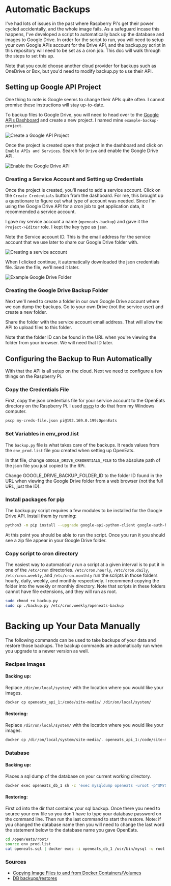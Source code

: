 # Automatic Backups

I've had lots of issues in the past where Raspberry Pi's get their power cycled accidentally, and the whole image fails.
As a safeguard incase this happens, I've developed a script to automatically back up the database and images to Google Drive.
In order for the script to run, you will need to setup your own Google APIs account for the Drive API, and the backup.py script
in this repository will need to be set as a cron job.  This doc will walk through the steps to set this up.

Note that you could choose another cloud provider for backups such as OneDrive or Box, but you'd need to modify backup.py to use their API.

## Setting up Google API Project

One thing to note is Google seems to change their APIs quite often.  I cannot promise these instructions will stay up-to-date.

To backup files to Google Drive, you will need to head over to the [Google APIs Dashboard](https://console.developers.google.com/)
and create a new project.  I named mine `example-backup-project`.

![Create a Google API Project](images/create-google-api-project.png)

Once the project is created open that project in the dashboard and click on `Enable APIs and Services`.  Search for `Drive` and enable the Google Drive API.

![Enable the Google Drive API](images/enable-drive-api.png)

### Creating a Service Account and Setting up Credentials

Once the project is created, you'll need to add a service account.  Click on the `Create Credentials` button from the dashboard.  For me, this brought up a questionare to figure out what type of account was needed.  Since I'm using the Google Drive API for a cron job to get application data, it recommended a service account.

I gave my service account a name (`openeats-backup`) and gave it the `Project->Editor` role.  I kept the key type as `json`.

Note the Service account ID.  This is the email address for the service account that we use later to share our Google Drive folder with.

![Creating a service account](images/create-service-account.png)

When I clicked continue, it automatically downloaded the json credentials file.  Save the file, we'll need it later.

![Example Google Drive Folder](images/drive-folder.png)

### Creating the Google Drive Backup Folder

Next we'll need to create a folder in our own Google Drive account where we can dump the backups.  Go to your own Drive (not the service user) and create a new folder.  

Share the folder with the service account email address.  That will allow the API to upload files to this folder.

Note that the folder ID can be found in the URL when you're viewing the folder from your browser.  We will need that ID later.

## Configuring the Backup to Run Automatically

With that the API is all setup on the cloud.  Next we need to configure a few things on the Raspberry Pi.

### Copy the Credentials File

First, copy the json credentials file for your service account to the OpenEats directory on the Raspberry Pi.  I used [pscp](https://www.ssh.com/ssh/putty/putty-manuals/0.68/Chapter5.html) to do that from my Windows computer.

```bash
pscp my-creds-file.json pi@192.169.0.199:OpenEats
```

### Set Variables in env_prod.list

The `backup.py` file is what takes care of the backups.  It reads values from the `env_prod.list` file you created when setting up OpenEats.  

In that file, change `GOOGLE_DRIVE_CREDENTIALS_FILE` to the absolute path of the json file you just copied to the RPi.  

Change GOOGLE_DRIVE_BACKUP_FOLDER_ID to the folder ID found in the URL when viewing the Google Drive folder from a web browser (not the full URL, just the ID).

### Install packages for pip

The backup.py script requires a few modules to be installed for the Google Drive API.  Install them by running:

```bash
python3 -m pip install --upgrade google-api-python-client google-auth-httplib2 google-auth-oauthlib
```

At this point you should be able to run the script.  Once you run it you should see a zip file appear in your Google Drive folder.

### Copy script to cron directory

The easiest way to automatically run a script at a given interval is to put it in one of the `/etc/cron` directories.  `/etc/cron.hourly`, `/etc/cron.daily`, `/etc/cron.weekly`, and `/etc/cron.monthly` run the scripts in those folders hourly, daily, weekly, and monthly respectively.  I recommend copying the folder into the weekly or monthly directory.  Note that scripts in these folders cannot have file extensions, and they will run as root.

```bash
sudo chmod +x backup.py
sudo cp ./backup.py /etc/cron.weekly/openeats-backup
```

# Backing up Your Data Manually

The following commands can be used to take backups of your data and restore those backups. The backup commands are automatically run when you upgrade to a newer version as well.


### Recipes Images

#### Backing up:

Replace `/dir/on/local/system/` with the location where you would like your images.
```sh
docker cp openeats_api_1:/code/site-media/ /dir/on/local/system/
```

#### Restoring:

Replace `/dir/on/local/system/` with the location where you would like your images.
```sh
docker cp /dir/on/local/system/site-media/. openeats_api_1:/code/site-media/ 
```

### Database

#### Backing up:

Places a sql dump of the database on your current working directory.
```sh
docker exec openeats_db_1 sh -c 'exec mysqldump openeats -uroot -p"$MYSQL_ROOT_PASSWORD"' > openeats.sql
```

#### Restoring:

First cd into the dir that contains your sql backup. Once there you need to source your env file so you don't have to type your database password on the command line. Then run the last command to start the restore.
Note: if you changed the database name then you will need to change the last word the statement below to the database name you gave OpenEats.
```sh
cd /open/eats/root/
source env_prod.list
cat openeats.sql | docker exec -i openeats_db_1 /usr/bin/mysql -u root -p"$MYSQL_ROOT_PASSWORD" openeats

```


### Sources
- [Copying Image Files to and from Docker Containers/Volumes](https://gist.github.com/spalladino/6d981f7b33f6e0afe6bb)
- [DB backups/restores](https://stackoverflow.com/questions/22907231/copying-files-from-host-to-docker-container)
